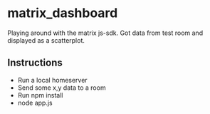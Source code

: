 # matrix_dashboard
Playing around with the matrix js-sdk. Got data from test room and displayed as a scatterplot. 

## Instructions

* Run a local homeserver
* Send some x,y data to a room
* Run npm install
* node app.js
